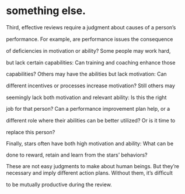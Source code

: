 # something else.

Third, eﬀective reviews require a judgment about causes of a person’s

performance. For example, are performance issues the consequence

of deﬁciencies in motivation or ability? Some people may work hard,

but lack certain capabilities: Can training and coaching enhance those

capabilities? Others may have the abilities but lack motivation: Can

diﬀerent incentives or processes increase motivation? Still others may

seemingly lack both motivation and relevant ability: Is this the right

job for that person? Can a performance improvement plan help, or a

diﬀerent role where their abilities can be better utilized? Or is it time to

replace this person?

Finally, stars often have both high motivation and ability: What can be

done to reward, retain and learn from the stars’ behaviors?

These are not easy judgments to make about human beings. But they’re necessary and imply diﬀerent action plans. Without them, it’s diﬃcult

to be mutually productive during the review.